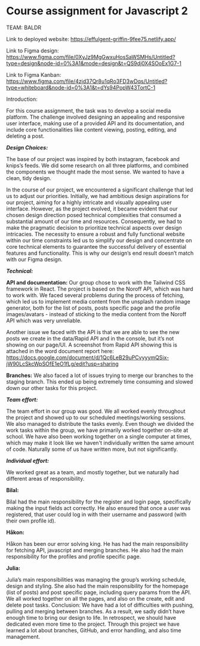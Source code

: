 # Course assignment for Javascript 2

TEAM: BALDR


Link to deployed website: https://effulgent-griffin-9fee75.netlify.app/


Link to Figma design: https://www.figma.com/file/0XyJz9MgGwxuHosSaWSMHs/Untitled?type=design&node-id=0%3A1&mode=design&t=QS9dj0X4SOoEx1G7-1


Link to Figma Kanban: https://www.figma.com/file/4zjd37Qr8u1qRo3FD3wDqs/Untitled?type=whiteboard&node-id=0%3A1&t=dYs94PopW43TortC-1

Introduction:

For this course assignment, the task was to develop a social media platform. The challenge involved designing an appealing and responsive user interface, making use of a provided API and its documentation, and include core functionalities like content viewing, posting, editing, and deleting a post. 

***Design Choices:***

The base of our project was inspired by both instagram, facebook and knips’s feeds. We did some research on all three platforms, and combined the components we thought made the most sense. We wanted to have a clean, tidy design.


In the course of our project, we encountered a significant challenge that led us to adjust our priorities. Initially, we had ambitious design aspirations for our project, aiming for a highly intricate and visually appealing user interface. However, as the project evolved, it became evident that our chosen design direction posed technical complexities that consumed a substantial amount of our time and resources. Consequently, we had to make the pragmatic decision to prioritize technical aspects over design intricacies. The necessity to ensure a robust and fully functional website within our time constraints led us to simplify our design and concentrate on core technical elements to guarantee the successful delivery of essential features and functionality. This is why our design’s end result doesn’t match with our Figma design.

***Technical:***

**API and documentation:**
Our group chose to work with the Tailwind CSS framework in React. The project is based on the Noroff API, which was hard to work with. We faced several problems during the process of fetching, which led us to implement media content from the unsplash random image generator, both for the list of posts, posts specific page and the profile images/avatars - instead of sticking to the media content from the Noroff API which was very unreliable.

Another issue we faced with the API is that we are able to see the new posts we create in the data/Rapid API and in the console, but it’s not showing on our page/UI. A screenshot from Rapid API showing this is attached in the word document report here: https://docs.google.com/document/d/1Qc6LeB29uPCvyyymQSix-jW90LcSkcWpSOfE1eO1fLg/edit?usp=sharing


**Branches:**
We also faced a lot of issues trying to merge our branches to the staging branch. This ended up being extremely time consuming and slowed down our other tasks for this project. 

***Team effort:***

The team effort in our group was good. We all worked evenly throughout the project and showed up to our scheduled meetings/working sessions. We also managed to distribute the tasks evenly. Even though we divided the work tasks within the group, we have primarily worked together on-site at school. We have also been working together on a single computer at times, which may make it look like we haven't individually written the same amount of code. Naturally some of us have written more, but not significantly.


***Individual effort:***

We worked great as a team, and mostly together, but we naturally had different areas of responsibility. 


**Bilal:**

Bilal had the main responsibility for the register and login page, specifically making the input fields act correctly. He also ensured that once a user was registered, that user could log in with their username and password (with their own profile id). 


**Håkon:** 

Håkon has been our error solving king. He has had the main responsibility for fetching API, javascript and merging branches. He also had the main responsibility for the profiles and profile specific page. 


**Julia:**

Julia’s main responsibilities was managing the group’s working schedule, design and styling. She also had the main responsibility for the homepage (list of posts) and post specific page, including query params from the API. 
We all worked together on all the pages, and also on the create, edit and delete post tasks. 
Conclusion:
We have had a lot of difficulties with pushing, pulling and merging between branches. As a result, we sadly didn’t have enough time to bring our design to life. In retrospect, we should have dedicated even more time to the project. Through this project we have learned a lot about branches, GitHub, and error handling, and also time management.
